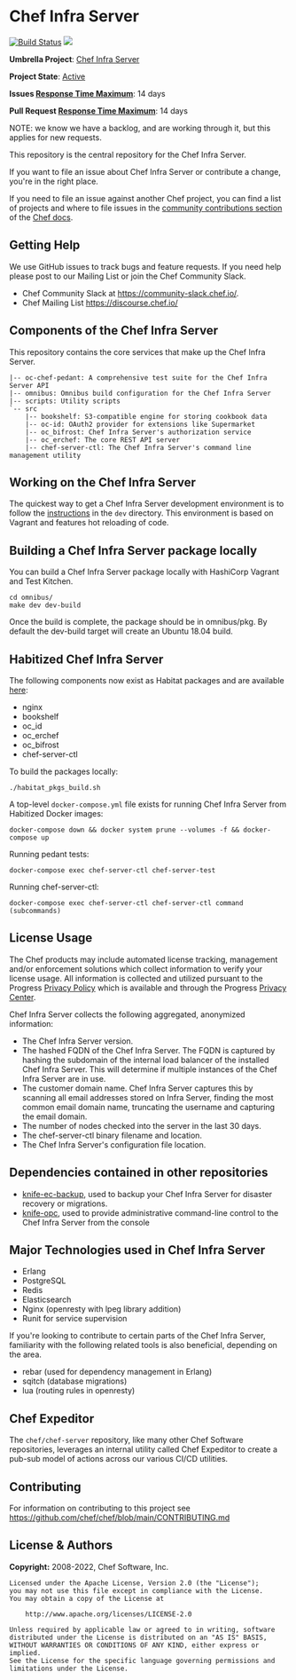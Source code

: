 # Chef Infra Server

[![Build Status](https://badge.buildkite.com/ccdefb69f938db51cb23f092e54030aa41608e6472cfe4aa7e.svg)](https://buildkite.com/chef/chef-chef-server-main-omnibus-adhoc)
[![](https://img.shields.io/badge/Release%20Policy-Cadence%20Release-brightgreen.svg)](https://github.com/chef/chef-server/blob/main/dev-docs/release_cadence.md)

**Umbrella Project**: [Chef Infra Server](https://github.com/chef/chef-oss-practices/blob/main/projects/chef-infra-server.md)

**Project State**: [Active](https://github.com/chef/chef-oss-practices/blob/main/repo-management/repo-states.md#active)

**Issues [Response Time Maximum](https://github.com/chef/chef-oss-practices/blob/main/repo-management/repo-states.md)**: 14 days

**Pull Request [Response Time Maximum](https://github.com/chef/chef-oss-practices/blob/main/repo-management/repo-states.md)**: 14 days

NOTE: we know we have a backlog, and are working through it, but this applies for new requests.

This repository is the central repository for the Chef Infra Server.

If you want to file an issue about Chef Infra Server or contribute a change, you're in the right place.

If you need to file an issue against another Chef project, you can find a list of projects and where to file issues in the [community contributions section](https://docs.chef.io/community_contributions/#issues-and-bug-reports) of the [Chef docs](https://docs.chef.io).

## Getting Help

We use GitHub issues to track bugs and feature requests. If you need help please post to our Mailing List or join the Chef Community Slack.

* Chef Community Slack at https://community-slack.chef.io/.
* Chef Mailing List https://discourse.chef.io/

## Components of the Chef Infra Server

This repository contains the core services that make up the Chef Infra Server.

```
|-- oc-chef-pedant: A comprehensive test suite for the Chef Infra Server API
|-- omnibus: Omnibus build configuration for the Chef Infra Server
|-- scripts: Utility scripts
`-- src
    |-- bookshelf: S3-compatible engine for storing cookbook data
    |-- oc-id: OAuth2 provider for extensions like Supermarket
    |-- oc_bifrost: Chef Infra Server's authorization service
    |-- oc_erchef: The core REST API server
    |-- chef-server-ctl: The Chef Infra Server's command line management utility
```

## Working on the Chef Infra Server

The quickest way to get a Chef Infra Server development environment is to
follow the [instructions](https://github.com/chef/chef-server/blob/main/dev/README.md) in the `dev` directory.
This environment is based on Vagrant and features hot reloading of code.

## Building a Chef Infra Server package locally

You can build a Chef Infra Server package locally with HashiCorp Vagrant and Test Kitchen.

```shell
cd omnibus/
make dev dev-build
```

Once the build is complete, the package should be in omnibus/pkg. By default the dev-build target will create an Ubuntu 18.04 build.

## Habitized Chef Infra Server

The following components now exist as Habitat packages and are available [here](https://bldr.habitat.sh/#/origins/chef-server/packages):

* nginx
* bookshelf
* oc_id
* oc_erchef
* oc_bifrost
* chef-server-ctl

To build the packages locally:

```shell
./habitat_pkgs_build.sh
```

A top-level `docker-compose.yml` file exists for running Chef Infra Server from Habitized Docker images:

```shell
docker-compose down && docker system prune --volumes -f && docker-compose up
```

Running pedant tests:

```shell
docker-compose exec chef-server-ctl chef-server-test
```

Running chef-server-ctl:

```shell
docker-compose exec chef-server-ctl chef-server-ctl command (subcommands)
```

## License Usage
The Chef products may include automated license tracking, management and/or enforcement solutions which collect information to verify your license usage.  All information is collected and utilized pursuant to the Progress [Privacy Policy](https://www.progress.com/legal/privacy-policy) which is available and through the Progress [Privacy Center](https://www.progress.com/legal/privacy-center).  
  
Chef Infra Server collects the following aggregated, anonymized information:
* The Chef Infra Server version.
* The hashed FQDN of the Chef Infra Server. The FQDN is captured by hashing the subdomain of the internal load balancer of the installed Chef Infra Server. This will determine if multiple instances of the Chef Infra Server are in use.
* The customer domain name.  Chef Infra Server captures this by scanning all email addresses stored on Infra Server, finding the most common email domain name, truncating the username and capturing the email domain. 
* The number of nodes checked into the server in the last 30 days.
* The chef-server-ctl binary filename and location.
* The Chef Infra Server's configuration file location.

## Dependencies contained in other repositories

* [knife-ec-backup](https://www.github.com/chef/knife-ec-backup), used to backup your Chef Infra Server for disaster recovery or migrations.
* [knife-opc](https://www.github.com/chef/knife-opc), used to provide administrative command-line control to the Chef Infra Server from the console

## Major Technologies used in Chef Infra Server

* Erlang
* PostgreSQL
* Redis
* Elasticsearch
* Nginx (openresty with lpeg library addition)
* Runit for service supervision

If you're looking to contribute to certain parts of the Chef Infra Server, familiarity with the following related tools is also beneficial, depending on the area.

* rebar (used for dependency management in Erlang)
* sqitch (database migrations)
* lua (routing rules in openresty)

## Chef Expeditor

The `chef/chef-server` repository, like many other Chef Software repositories, leverages an internal utility called Chef Expeditor to create a pub-sub model of actions across our various CI/CD utilities.

## Contributing

For information on contributing to this project see <https://github.com/chef/chef/blob/main/CONTRIBUTING.md>

## License & Authors

**Copyright:** 2008-2022, Chef Software, Inc.

```text
Licensed under the Apache License, Version 2.0 (the "License");
you may not use this file except in compliance with the License.
You may obtain a copy of the License at

    http://www.apache.org/licenses/LICENSE-2.0

Unless required by applicable law or agreed to in writing, software
distributed under the License is distributed on an "AS IS" BASIS,
WITHOUT WARRANTIES OR CONDITIONS OF ANY KIND, either express or implied.
See the License for the specific language governing permissions and
limitations under the License. 
```
